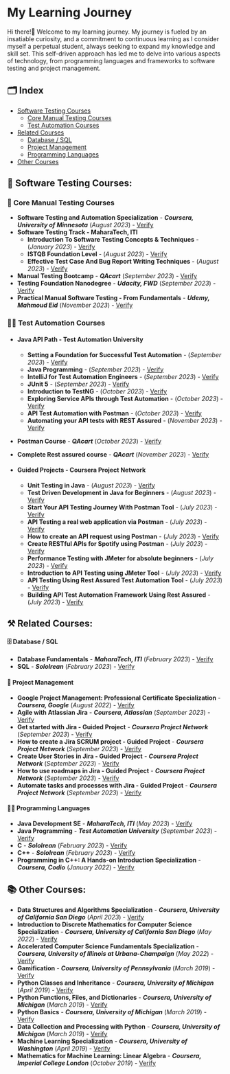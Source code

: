 # My Learning Journey
Hi there!👋 Welcome to my learning journey. My journey is fueled by an insatiable curiosity, and a commitment to continuous learning as I consider myself a perpetual student, always seeking to expand my knowledge and skill set. This self-driven approach has led me to delve into various aspects of technology, from programming languages and frameworks to software testing and project management.
<br>
## 🗂️ Index
- [Software Testing Courses](#testing)
  - [Core Manual Testing Courses](#manual)
  - [Test Automation Courses](#-test-automation-courses)
- [Related Courses](#related)
  - [Database / SQL](sql)
  - [Project Management](#pm)
  - [Programming Languages](#pl)
- [Other Courses](#other)

<h2 id= "testing">📑 Software Testing Courses:</h2>
<h3 id="manual">📝 Core Manual Testing Courses</h3>

- **Software Testing and Automation Specialization** - **_Coursera, University of Minnesota_** (_August 2023_) - [Verify](https://coursera.org/verify/specialization/DG6ZK2M4PUWY)
- **Software Testing Track - MaharaTech, ITI**
  - **Introduction To Software Testing Concepts & Techniques** - (_January 2023_) - [Verify](https://maharatech.gov.eg/mod/customcert/verify_certificate.php?contextid=1036&code=TUdBiFssRo&qrcode=1)
  - **ISTQB Foundation Level** - (_August 2023_) - [Verify](https://maharatech.gov.eg/mod/customcert/verify_certificate.php?contextid=1682&code=MJN2Ky5dPD&qrcode=1)
  - **Effective Test Case And Bug Report Writing Techniques** - (_August 2023_) - [Verify](https://maharatech.gov.eg/mod/customcert/verify_certificate.php?contextid=1685&code=EWybIUmymM&qrcode=1)
- **Manual Testing Bootcamp** - **_QAcart_** (_September 2023_) - [Verify](https://drive.google.com/file/d/1rSdYywyxFkowSksaj6ij_bNeMLh3TwPZ/view?usp=drive_link)
- **Testing Foundation Nanodegree** - **_Udacity, FWD_** (_September 2023_) - [Verify](confirm.udacity.com/KKK544LA)
- **Practical Manual Software Testing - From Fundamentals** - **_Udemy, Mahmoud Eid_** (_November 2023_) - [Verify](http://ude.my/UC-114ef6bc-0f66-4627-8745-47e40ef480fe)

### 👨‍💻 Test Automation Courses
 - #### Java API Path - Test Automation University

    - **Setting a Foundation for Successful Test Automation** - (_September 2023_) - [Verify](https://testautomationu.applitools.com/certificate/?id=b28a5ddc)
    - **Java Programming** - (_September 2023_) - [Verify](https://testautomationu.applitools.com/certificate/?id=6dbb7d22)
    - **IntelliJ for Test Automation Engineers** - (_September 2023_) - [Verify](https://testautomationu.applitools.com/certificate/?id=00310a94)
    - **JUnit 5** - (_September 2023_) - [Verify](https://testautomationu.applitools.com/certificate/?id=bc3cc64a)
    - **Introduction to TestNG** - (_October 2023_) - [Verify](https://testautomationu.applitools.com/certificate/?id=089614fd)
    - **Exploring Service APIs through Test Automation** - (_October 2023_) - [Verify](https://testautomationu.applitools.com/certificate/?id=adbdc80e)
    - **API Test Automation with Postman** - (_October 2023_) - [Verify](https://testautomationu.applitools.com/certificate/?id=4fedb9a0)
    - **Automating your API tests with REST Assured** - (_November 2023_) - [Verify](https://testautomationu.applitools.com/certificate/?id=6d7e02cc)

- **Postman Course** - **_QAcart_** (_October 2023_) - [Verify](https://drive.google.com/file/d/1f_2R5UCfqn9qvh_EFjcUITRhjWUh-vk_/view?usp=drive_link)
- **Complete Rest assured course** - **_QAcart_** (_November 2023_) - [Verify](https://drive.google.com/file/d/10458ng5CTO9ALzgFwtf9X5J9eTc5fdfQ/view?usp=drive_link)

- #### Guided Projects - Coursera Project Network

    - **Unit Testing in Java** - (_August 2023_) - [Verify](https://coursera.org/verify/2E53TEKQEDMP)
    - **Test Driven Development in Java for Beginners** - (_August 2023_) - [Verify](https://coursera.org/verify/G4PMLJFWMP2T)
    - **Start Your API Testing Journey With Postman Tool** - (_July 2023_) - [Verify](https://coursera.org/verify/VELAHJ69E6NJ)
    - **API Testing a real web application via Postman** - (_July 2023_) - [Verify](https://coursera.org/verify/RHGMPWWVQY49)
    - **How to create an API request using Postman** - (_July 2023_) - [Verify](https://coursera.org/verify/BMTRBT6MJ5Y7)
    - **Create RESTful APIs for Spotify using Postman** - (_July 2023_) - [Verify](https://coursera.org/verify/L55NJFS6R94Z)
    - **Performance Testing with JMeter for absolute beginners** - (_July 2023_) - [Verify](https://coursera.org/verify/P33KHXREX4C3)
    - **Introduction to API Testing using JMeter Tool** - (_July 2023_) - [Verify](https://www.coursera.org/verify/EJ5XMEP8NS8L)
    - **API Testing Using Rest Assured Test Automation Tool** - (_July 2023_) - [Verify](https://coursera.org/verify/EH8ZF3L5TKLP)
    - **Building API Test Automation Framework Using Rest Assured** - (_July 2023_) - [Verify](https://coursera.org/verify/8HT942ZWUUDJ)

<h2 id="related">⚒️ Related Courses:</h2>

<h4 id="sql">🗄️ Database / SQL</h4>

- **Database Fundamentals** - ***MaharaTech, ITI*** (_February 2023_) - [Verify](https://maharatech.gov.eg/mod/customcert/verify_certificate.php?contextid=162686&code=D1Y7zm3qpw&qrcode=1)
- **SQL** - ***Sololrean*** (_February 2023_) - [Verify](https://www.sololearn.com/certificates/CT-BCMZUXIY)

<h4 id="pm">📅 Project Management </h4>

- **Google Project Management: Professional Certificate Specialization** - ***Coursera, Google*** (_August 2022_) - [Verify](https://coursera.org/verify/professional-cert/84Y9PVHYKAHN)
- **Agile with Atlassian Jira** - ***Coursera, Atlassian*** (_September 2023_) - [Verify](https://coursera.org/verify/EJ5ZHNDPWLBZ)
- **Get started with Jira - Guided Project** - ***Coursera Project Network*** (_September 2023_) - [Verify](https://coursera.org/verify/TZXP7EVG7M5H)
- **How to create a Jira SCRUM project - Guided Project** - ***Coursera Project Network*** (_September 2023_) - [Verify](https://coursera.org/verify/3LZUEDXJZKRN)
- **Create User Stories in Jira - Guided Project** - ***Coursera Project Network*** (_September 2023_) - [Verify](https://coursera.org/verify/BXMHJDTS54TM)
- **How to use roadmaps in Jira - Guided Project** - ***Coursera Project Network*** (_September 2023_) - [Verify](https://coursera.org/verify/GWTBEJ9PUQ6G)
- **Automate tasks and processes with Jira - Guided Project** - ***Coursera Project Network*** (_September 2023_) - [Verify](https://coursera.org/verify/VHCQGVMNFV9U)

<h4 id="pl">👨‍💻 Programming Languages</h4>

- **Java Development SE** - ***MaharaTech, ITI*** (_May 2023_) - [Verify](https://maharatech.gov.eg/mod/customcert/verify_certificate.php?contextid=2125&code=HI6MH7O5lP&qrcode=1)
- **Java Programming** - ***Test Automation University*** (_September 2023_) - [Verify](https://testautomationu.applitools.com/certificate/?id=6dbb7d22)
- **C** - ***Sololrean*** (_February 2023_) - [Verify](https://www.sololearn.com/certificates/CT-6TYFWZIL)
- **C++** - ***Sololrean*** (_February 2023_) - [Verify](https://www.sololearn.com/certificates/CT-PDOOWA8T)
- **Programming in C++: A Hands-on Introduction Specialization** - ***Coursera, Codio*** (_January 2022_) - [Verify](https://coursera.org/verify/specialization/RB89YSM32HUA)

<h2 id="other">📚 Other Courses:</h2>

- **Data Structures and Algorithms Specialization** - ***Coursera, University of California San Diego*** (_April 2023_) - [Verify](https://coursera.org/verify/specialization/5AETJ3NY9H78)
- **Introduction to Discrete Mathematics for Computer Science Specialization** - ***Coursera, University of California San Diego*** (_May 2022_) - [Verify](https://coursera.org/verify/specialization/4BBK9AW9WT8K)
- **Accelerated Computer Science Fundamentals Specialization** - ***Coursera, University of Illinois at Urbana-Champaign*** (_May 2022_) - [Verify](https://coursera.org/verify/specialization/JL23CHFNUEFG)
- **Gamification** - ***Coursera, University of Pennsylvania*** (_March 2019_) - [Verify](https://www.coursera.org/verify/B36Y2KM9XQGU)
- **Python Classes and Inheritance** - ***Coursera, University of Michigan*** (_April 2019_) - [Verify](https://coursera.org/verify/GNZ2HJSWPRZM)
- **Python Functions, Files, and Dictionaries** - ***Coursera, University of Michigan*** (_March 2019_) - [Verify](https://coursera.org/verify/RWPP38EMJBQM)
- **Python Basics** - ***Coursera, University of Michigan*** (_March 2019_) - [Verify](https://coursera.org/verify/FQRZPVLGNNY5)
- **Data Collection and Processing with Python** - ***Coursera, University of Michigan*** (_March 2019_) - [Verify](https://coursera.org/verify/HWPKPZ6QNC3S)
- **Machine Learning Specialization** - ***Coursera, University of Washington*** (_April 2019_) - [Verify](https://coursera.org/verify/specialization/B3N59ZPHN84F)
- **Mathematics for Machine Learning: Linear Algebra** - ***Coursera, Imperial College London*** (_October 2019_) - [Verify](https://coursera.org/verify/F5DVGMDQCEP4)
